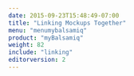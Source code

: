 ```yaml
---
date: 2015-09-23T15:48:49-07:00
title: "Linking Mockups Together"
menu: "menumybalsamiq"
product: "myBalsamiq"
weight: 82
include: "linking"
editorversion: 2
---
```

